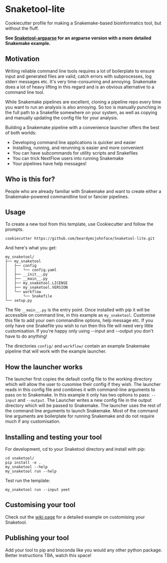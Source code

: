 # Snaketool-lite
Cookiecutter profile for making a Snakemake-based bioinformatics tool, but without the fluff.

__See [Snaketool-argparse](https://github.com/beardymcjohnface/Snaketool-argparse) for an argparse version with a more detailed Snakemake example.__

## Motivation

Writing reliable command line tools requires a lot of boilerplate to ensure input and generated
files are valid, catch errors with subprocesses, log stderr messages etc. It's very time-consuming and annoying.
Snakemake does a lot of heavy lifting in this regard and is an obvious alternative to a command line tool.

While Snakemake pipelines are excellent, cloning a pipeline repo every time you want to run an analysis is also annoying.
So too is manually punching in the full path to a Snakefile somewhere on your system,
as well as copying and manually updating the config file for your analysis.

Building a Snakemake pipeline with a convenience launcher offers the best of both worlds:
- Developing command line applications is quicker and easier
- Installing, running, and rerunning is easier and more convenient
- You can have subcommands for utility scripts and Snakefiles
- You can trick NextFlow users into running Snakemake
- Your pipelines have help messages!

## Who is this for?

People who are already familiar with Snakemake and want to create either a Snakemake-powered commandline 
tool or fancier pipelines.

## Usage

To create a new tool from this template, use Cookiecutter and follow the prompts.

```shell
cookiecutter https://github.com/beardymcjohnface/Snaketool-lite.git
```

And here's what you get:

```text
my_snaketool/
├── my_snaketool
│   ├── config
│   │   └── config.yaml
│   ├── __init__.py
│   ├── __main__.py
│   ├── my_snaketool.LICENSE
│   ├── my_snaketool.VERSION
│   └── workflow
│       └── Snakefile
└── setup.py
```

The file `__main__.py` is the entry point.
Once installed with pip it will be accessible on command line, in this example as `my_snaketool`.
Customise this file to add your own commandline options, help message etc.
If you only have one Snakefile you wish to run then this file will need very little customisation.
If you're happy only using --input and --output you don't have to do anything!

The directories `config/` and `workflow/` contain an example Snakemake pipeline that will work with the example launcher.

## How the launcher works

The launcher first copies the default config file to the working directory which will allow the user to cusomise their
config if they wish. The launcher reads in this config file and combines it with command-line arguments to pass on to 
Snakemake. In this example it only has two options to pass: `--input` and `--output`. The Launcher writes a new config 
file in the output directory which will be passed to Snakemake. The launcher uses the rest of the command line arguments 
to launch Snakemake. Most of the command line arguments are boilerplate for running Snakemake and do not require much if
any customisation.

## Installing and testing your tool

For development, cd to your Snaketool directory and install with pip:

```shell
cd snaketool/
pip install -e .
my_snaketool --help
my_snaketool run --help
```

Test run the template:

```shell
my_snaketool run --input yeet
```

## Customising your tool

Check out the [wiki page](https://github.com/beardymcjohnface/Snaketool/wiki) 
for a detailed example on customising your Snaketool.

## Publishing your tool

Add your tool to pip and bioconda like you would any other python package.
Better instructions TBA, watch this space!
